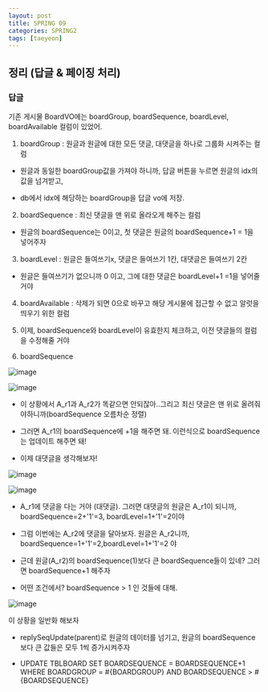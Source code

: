```yaml
---
layout: post
title: SPRING 09
categories: SPRING2
tags: [taeyeon]
---
```


## 정리 (답글 & 페이징 처리)

<h3>답글</h3>

기존 게시물 BoardVO에는 boardGroup, boardSequence, boardLevel, boardAvailable 컬럼이 있었어.

1. boardGroup : 원글과 원글에 대한 모든 댓글, 대댓글을 하나로 그룹화 시켜주는 컬럼

- 원글과 동일한 boardGroup값을 가져야 하니까, 답글 버튼을 누르면 원글의 idx의 값을 넘겨받고,

- db에서 idx에 해당하는 boardGroup을 답글 vo에 저장.

2. boardSequence : 최신 댓글을 맨 위로 올라오게 해주는 컬럼

- 원글의 boardSequence는 0이고, 첫 댓글은 원글의 boardSequence+1 = 1을 넣어주자

3. boardLevel : 원글은 들여쓰기x, 댓글은 들여쓰기 1칸, 대댓글은 들여쓰기 2칸

- 원글은 들여쓰기가 없으니까 0 이고, 그에 대한 댓글은 boardLevel+1 =1을 넣어줄 거야

4. boardAvailable : 삭제가 되면 0으로 바꾸고 해당 게시물에 접근할 수 없고 알럿을 띄우기 위한 컬럼

5. 이제, boardSequence와 boardLevel이 유효한지 체크하고, 이전 댓글들의 컬럼을 수정해줄 거야

6. boardSequence

![image](https://github.com/taeyeonkim2/taeyeonkim2.github.io/assets/121271236/8109134b-8f14-48a6-8d84-3c3695fddd55)

![image](https://github.com/taeyeonkim2/taeyeonkim2.github.io/assets/121271236/31f8e242-1482-4d66-92a6-688e5817275d)

- 이 상황에서 A_r1과 A_r2가 똑같으면 안되잖아..그리고 최신 댓글은 맨 위로 올려줘야하니까(boardSequence 오름차순 정렬)

- 그러면 A_r1의 boardSequence에 +1을 해주면 돼. 이런식으로 boardSequence는 업데이트 해주면 돼!

- 이제 대댓글을 생각해보자!

![image](https://github.com/taeyeonkim2/taeyeonkim2.github.io/assets/121271236/3359b1db-516f-4c3f-a456-143b195ddd6f)

![image](https://github.com/taeyeonkim2/taeyeonkim2.github.io/assets/121271236/d036ba5c-ae46-4bb7-95f5-c74cdaccb23f)

- A_r1에 댓글을 다는 거야 (대댓글). 그러면 대댓글의 원글은 A_r1이 되니까, boardSequence=2+'1'=3, boardLevel=1+'1'=2이야

- 그럼 이번에는 A_r2에 댓글을 달아보자. 원글은 A_r2니까, boardSequence=1+'1'=2,boardLevel=1+'1'=2 야

- 근데 원글(A_r2)의 boardSequence(1)보다 큰 boardSequence들이 있네? 그러면 boardSequence+1 해주자

- 어떤 조건에서? boardSequence > 1 인 것들에 대해.

![image](https://github.com/taeyeonkim2/taeyeonkim2.github.io/assets/121271236/b6b5475b-d5e0-416b-94ba-4d4b5506ac45)

이 상황을 일반화 해보자

- replySeqUpdate(parent)로 원글의 데이터를 넘기고, 원글의 boardSequence보다 큰 값들은 모두 1씩 증가시켜주자

- UPDATE TBLBOARD SET BOARDSEQUENCE = BOARDSEQUENCE+1 WHERE BOARDGROUP = #{BOARDGROUP} AND BOARDSEQUENCE > #{BOARDSEQUENCE}


